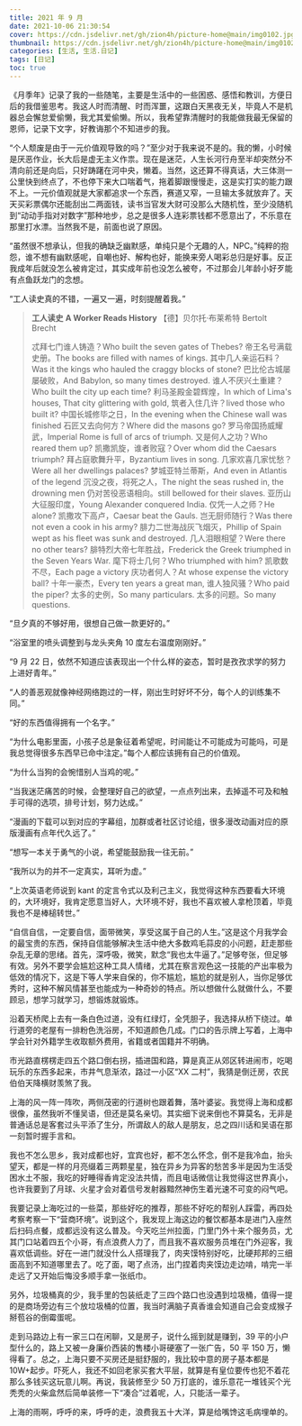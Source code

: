 ```yaml
---
title: 2021 年 9 月
date: 2021-10-06 21:30:54 
cover: https://cdn.jsdelivr.net/gh/zion4h/picture-home@main/img0102.jpg
thumbnail: https://cdn.jsdelivr.net/gh/zion4h/picture-home@main/img0102.jpg
categories: [生活, 生活.日记]
tags: [日记]
toc: true
---
```

《月季年》记录了我的一些随笔，主要是生活中的一些困惑、感悟和教训，方便日后的我借鉴思考。我这人时而清醒、时而浑噩，这跟白天黑夜无关，毕竟人不是机器总会懈怠爱偷懒，我尤其爱偷懒。所以，我希望靠清醒时的我能做我最无保留的恩师，记录下文字，好教诲那个不知进步的我。
<!--more-->

“个人颓废是由于一元价值观导致的吗？”至少对于我来说不是的。我的懒，小时候是厌恶作业，长大后是虚无主义作祟。现在是迷茫，人生长河行舟至半却突然分不清向前还是向后，只好踌躇在河中央，懒着。当然，这还算不得真话，大三体测一公里快到终点了，不也停下来大口喘着气，拖着脚跟慢慢走，这是实打实的能力跟不上。一元价值观就是大家都追求一个东西，赛道又窄，一旦输太多就放弃了。天天买彩票偶尔还能刮出二两面钱，读书当官发大财可没那么大随机性，至少没随机到“动动手指对对数字”那种地步，总之是很多人连彩票钱都不愿意出了，不乐意在那里打水漂。当然我不是，前面也说了原因。

“虽然很不想承认，但我的确缺乏幽默感，单纯只是个无趣的人，NPC。”纯粹的抱怨，谁不想有幽默感呢，自嘲也好、解构也好，能换来旁人喝彩总归是好事。反正我成年后就没怎么被肯定过，其实成年前也没怎么被夸，不过那会儿年龄小好歹能有点鱼跃龙门的念想。

“工人读史真的不错，一遍又一遍，时刻提醒着我。”

>**工人读史**
>**A Worker Reads History**
>【德】贝尔托·布莱希特 Bertolt Brecht
>
>忒拜七门谁人铸造？Who built the seven gates of Thebes?
>帝王名号满载史册。The books are filled with names of kings.
>其中几人亲运石料？Was it the kings who hauled the craggy blocks of stone?
>巴比伦古城屡屡破败，And Babylon, so many times destroyed.
>谁人不厌兴土重建？Who built the city up each time?
>利马圣殿金碧辉煌，In which of Lima's houses, That city glittering with gold,
>筑者入住几许？lived those who built it?
>中国长城修毕之日，In the evening when the Chinese wall was finished
>石匠又去向何方？Where did the masons go?
>罗马帝国扬威耀武，Imperial Rome is full of arcs of triumph.
>又是何人之功？Who reared them up?
>凯撒凯旋，谁者败寇？Over whom did the Caesars triumph?
>拜占庭歌舞升平，Byzantium lives in song.
>几家欢喜几家忧愁？Were all her dwellings palaces?
>梦城亚特兰蒂斯，And even in Atlantis of the legend
>沉没之夜，将死之人，The night the seas rushed in, the drowning men
>仍对苦役恶语相向。still bellowed for their slaves.
>亚历山大征服印度，Young Alexander conquered India.
>仅凭一人之师？He alone?
>凯撒攻下高卢，Caesar beat the Gauls.
>岂无厨师随行？Was there not even a cook in his army?
>腓力二世海战灰飞烟灭，Phillip of Spain wept as his fleet was sunk and destroyed.
>几人泪眼相望？Were there no other tears?
>腓特烈大帝七年胜战，Frederick the Greek triumphed in the Seven Years War.
>麾下将士几何？Who triumphed with him?
>凯歌数不尽，Each page a victory
>庆功者何人？At whose expense the victory ball?
>十年一豪杰，Every ten years a great man,
>谁人独风骚？Who paid the piper?
>太多的史例，So many particulars.
>太多的问题。So many questions.

“旦夕真的不够好用，很想自己做一款更好的。”

“浴室里的喷头调整到与龙头夹角 10 度左右温度刚刚好。”

“9 月 22 日，依然不知道应该表现出一个什么样的姿态，暂时是孜孜求学的努力上进好青年。”

“人的善恶观就像神经网络跑过的一样，刚出生时好坏不分，每个人的训练集不同。”

“好的东西值得拥有一个名字。”

“为什么电影里面，小孩子总是象征着希望呢，时间能让不可能成为可能吗，可是我总觉得很多东西早已命中注定。”每个人都应该拥有自己的价值观。

“为什么当狗的会惋惜别人当鸡的呢。”

“当我迷茫痛苦的时候，会整理好自己的欲望，一点点列出来，去掉遥不可及和触手可得的选项，排号计划，努力达成。”

“漫画的下载可以到对应的字幕组，加群或者社区讨论组，很多漫改动画对应的原版漫画有点年代久远了。”

“想写一本关于勇气的小说，希望能鼓励我一往无前。”

“我所以为的并不一定真实，耳听为虚。”

“上次英语老师说到 kant 的定言令式以及利己主义，我觉得这种东西要看大环境的，大环境好，我肯定愿意当好人，大环境不好，我也不喜欢被人拿枪顶着，毕竟我也不是棒槌转世。”

“自信自信，一定要自信，面带微笑，享受这属于自己的人生。”这是这个月我学会的最宝贵的东西，保持自信能够解决生活中绝大多数鸡毛蒜皮的小问题，赶走那些杂乱无章的思绪。首先，深呼吸，微笑，默念“我也太牛逼了。”足够夸张，但足够有效。另外不要学会尴尬这种工具人情绪，尤其在察言观色这一技能的产出率极为低效的情况下，这是下等人学来自保的，你不尴尬，尴尬的就是别人，当你足够优秀时，这种不解风情甚至也能成为一种奇妙的特点。所以想做什么就做什么，不要顾忌，想学习就学习，想锻炼就锻炼。

沿着天桥爬上去有一条白色过道，没有红绿灯，全凭胆子，我选择从桥下绕过。单行道旁的老屋有一排粉色洗浴房，不知道颜色几成。门口的告示牌上写着，上海中学会针对外籍学生收取额外费用，省籍或者国籍并不明确。

市光路直楞楞走四五个路口倒右拐，插进国和路，算是真正从郊区转进闹市，吃喝玩乐的东西多起来，市井气息渐浓，路过一小区“XX 二村”，我猜是倒迁房，农民伯伯天降横财羡煞了我。

上海的风一阵一阵吹，两侧茂密的行道树也跟着舞，落叶婆娑。我觉得上海和成都很像，虽然我听不懂吴语，但还是莫名亲切。其实细下说来倒也不算莫名，无非是普通话总是客套过头平添了生分，所谓敌人的敌人是朋友，总之四川话和吴语在那一刻暂时握手言和。

我也不怎么思乡，我对成都也好，宜宾也好，都不怎么怀念，倒不是我冷血，抬头望天，都是一样的月亮缀着三两颗星星，独在异乡为异客的愁苦多半是因为生活受困水土不服，我吃的好睡得香肯定没法共情，而且电话微信让我觉得这世界真小，也许我要到了月球、火星才会对着信号发射器黯然神伤生着光速不可变的闷气吧。

我要记录上海吃过的一些菜，那些好吃的推荐，那些不好吃的帮别人踩雷，再四处考察考察一下“营商环境”。说到这个，我发现上海这边的餐饮都基本是进门入座然后扫码点餐，成都远没有这么普及。今天吃兰州拉面，门里门外十来个服务员，尤其门口站着四五个小哥，有点浪费人力了，而且我不喜欢服务员堆在门外迎客，我喜欢低调些。好在一进门就没什么人搭理我了，肉夹馍特别好吃，比硬邦邦的三细面高到不知道哪里去了。吃了面，喝了点汤，出门捏着肉夹馍边走边啃，啃完一半走远了又开始后悔没多顺手拿一张纸巾。

另外，垃圾桶真的少，我手里的包装纸走了三四个路口也没遇到垃圾桶，值得一提的是商场旁边有三个放垃圾桶的位置，我当时满脑子真香谁会知道自己会变成猴子掰苞谷的倒霉蛋呢。

走到马路边上有一家三口在闲聊，又是房子，说什么摇到就是赚到，39 平的小户型什么的，路上又被一身廉价西装的售楼小哥硬塞了一张广告，50 平 150 万，懒得看了。总之，上海只要不买房还是挺舒服的，我比较中意的房子基本都是 10W+起步。吓死人，我还不如回老家买套大平层，就算是有皇位要传也犯不着花那么多钱买这玩意儿啊。再说，我装修至少 50 万打底的，谁乐意花一堆钱买个光秃秃的火柴盒然后简单装修一下“凑合”过着呢，人，只能活一辈子。

上海的雨啊，呼呼的来，呼呼的走，浪费我五十大洋，算是给嘴馋这毛病埋单的。
